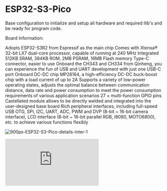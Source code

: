 # ESP32-S3-Pico
Base configuration to initialize and setup all hardware and required llib's and be ready for program code.

Board Information:

  Adopts ESP32-S3R2 from Espressif as the main chip
  Comes with Xtensa® 32-bit LX7 dual-core processor, capable of running at 240 MHz
  Integrated 512KB SRAM, 384KB ROM, 2MB PSRAM, 16MB Flash memory
  Type-C connector, easier to use
  Onboard the CH343 and CH334 from Qinheng, you can experience the fun of USB and UART development with just one USB-C port
  Onboard DC-DC chip MP28164, a high-efficiency DC-DC buck-boost chip with a load current of up to 2A
  Supports a variety of low-power operating states, adjusts the optimal balance between communication distance, data rate and power consumption to meet the power consumption requirements of various application scenarios
  27 × multi-function GPIO pins
  Castellated module allows to be directly welded and integrated into the user-designed base board
  Rich peripheral interfaces, including full-speed USB OTG, SPI, I2C, UART, ADC, PWM and DVP (8-bit ~ 16-bit camera interface), LCD interface (8-bit ~ 16-bit parallel RGB, I8080, MOTO6800), etc. to achieve various functions flexibly

![900px-ESP32-S3-Pico-details-inter-1](https://github.com/user-attachments/assets/15d441bf-06bd-4bac-abaf-f670f46ad978)

![Schematic](https://files.waveshare.com/upload/a/a7/ESP32-S3-Pico-SCH.pdf)

